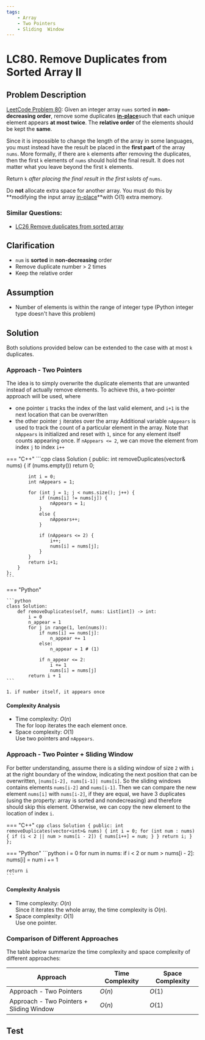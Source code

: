 ```yaml
---
tags:
    - Array
    - Two Pointers
    - Sliding  Window
---
```


# LC80. Remove Duplicates from Sorted Array II
## Problem Description
[LeetCode Problem 80](https://leetcode.com/problems/remove-duplicates-from-sorted-array-ii/): Given an integer array `nums` sorted in **non-decreasing order**, remove some duplicates [**in-place**](https://en.wikipedia.org/wiki/In-place_algorithm)such that each unique element appears **at most twice**. The **relative order** of the elements should be kept the **same**.

Since it is impossible to change the length of the array in some languages, you must instead have the result be placed in the **first part** of the array `nums`. More formally, if there are `k` elements after removing the duplicates, then the first `k` elements of `nums` should hold the final result. It does not matter what you leave beyond the first `k` elements.

Return `k` _after placing the final result in the first_ `k`_slots of_ `nums`.

Do **not** allocate extra space for another array. You must do this by **modifying the input array [in-place](https://en.wikipedia.org/wiki/In-place_algorithm)**with O(1) extra memory.

### Similar Questions:
- [LC26 Remove duplicates from sorted array](lc0026-remove-duplicates-from-sorted-array.md)

## Clarification
- `num` is **sorted** in **non-decreasing** order
- Remove duplicate number > 2 times
- Keep the relative order

## Assumption
* Number of elements is within the range of integer type (Python integer type doesn't have this problem)

## Solution
Both solutions provided below can be extended to the case with at most `k` duplicates.  
### Approach - Two Pointers
The idea is to simply overwrite the duplicate elements that are unwanted instead of actually remove elements. To achieve this, a two-pointer approach will be used, where
- one pointer `i` tracks the index of the last valid element, and `i+1` is the next location that can be overwritten
- the other pointer `j` iterates over the array
Additional variable `nAppears` is used to track the count of  a particular element in the array. Note that `nAppears` is initialized and reset with `1`, since for any element itself counts appearing once. If `nAppears <= 2`, we can move the element from index `j` to index `i++`

=== "C++"
    ```cpp
    class Solution {
    public:
        int removeDuplicates(vector<int>& nums) {
            if (nums.empty()) return 0;
            
            int i = 0;
            int nAppears = 1; 
            
            for (int j = 1; j < nums.size(); j++) {
                if (nums[i] != nums[j]) {
                    nAppears = 1;
                }
                else {
                    nAppears++;
                }
                
                if (nAppears <= 2) {
                    i++;
                    nums[i] = nums[j];
                }
            }
            return i+1;
        }
    }; 
    ```

=== "Python"

    ```python
    class Solution:
        def removeDuplicates(self, nums: List[int]) -> int:
            i = 0
            n_appear = 1
            for j in range(1, len(nums)):
                if nums[i] == nums[j]:
                    n_appear += 1
                else:
                    n_appear = 1 # (1)
                
                if n_appear <= 2:
                    i += 1
                    nums[i] = nums[j]
            return i + 1
    ```

    1. if number itself, it appears once

#### Complexity Analysis
* Time complexity: $O(n)$  
	The for loop iterates the each element once. 
* Space complexity: $O(1)$  
	Use two pointers and `nAppears`. 

### Approach - Two Pointer + Sliding Window
For better understanding, assume there is a sliding window of size `2` with `i` at the right boundary of the window, indicating  the next position that can be overwritten, `|nums[i-2], nums[i-1]| nums[i]`. So the sliding windows contains elements `nums[i-2]` and `nums[i-1]`. Then we can compare the new element `nums[i]` with `nums[i-2]`, if they are equal, we have 3 duplicates (using the property: array is sorted and nondecreasing) and therefore should skip this element. Otherwise, we can copy the new element to the location of index `i`.  

=== "C++"
    ```cpp
    class Solution {
    public:
        int removeDuplicates(vector<int>& nums) {
            int i = 0;
            for (int num : nums) {
                if (i < 2 || num > nums[i - 2]) {
                    nums[i++] = num;
                }
            }
            return i;
        }
    };
    ```

=== "Python"
    ```python
    i = 0
    for num in nums:
        if i < 2 or num > nums[i - 2]:
            nums[i] = num
            i += 1

    return i
    ```

#### Complexity Analysis
* Time complexity: $O(n)$  
	Since it iterates the whole array, the time complexity is $O(n)$.
* Space complexity: $O(1)$  
	Use one pointer. 

### Comparison of Different Approaches
The table below summarize the time complexity and space complexity of different approaches:

Approach 	 | Time Complexity 	| Space Complexity  |
------------ | --------------- 	| ---------------- |
Approach - Two Pointers |  $O(n)$ 	   	   	| $O(1)$ |
Approach - Two Pointers + Sliding Window |  $O(n)$      		| $O(1)$ |

## Test